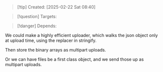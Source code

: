
>[!tip] Created: [2025-02-22 Sat 08:40]

>[!question] Targets: 

>[!danger] Depends: 

We could make a highly efficient uploader, which walks the json object only at upload time, using the replacer in stringify.

Then store the binary arrays as multipart uploads.

Or we can have files be a first class object, and we send those up as multipart uploads.